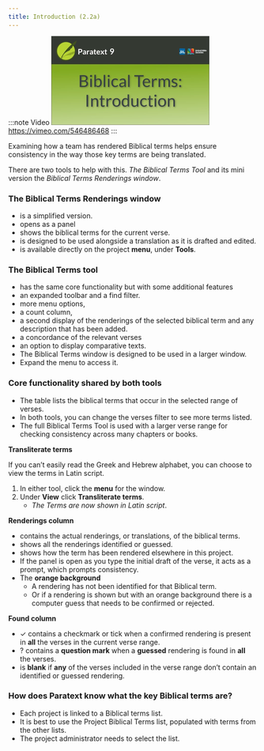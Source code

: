 ```yaml
---
title: Introduction (2.2a)
---
```


:::note Video
[![ ](../../media/2.2a.png)](https://vimeo.com/546486468)  
https://vimeo.com/546486468
:::

Examining how a team has rendered Biblical terms helps ensure consistency in the way those key terms are being translated.

There are two tools to help with this. *The Biblical Terms Tool* and its mini version the *Biblical Terms Renderings window*.

### The Biblical Terms Renderings window

-  is a simplified version.
-  opens as a panel
-  shows the biblical terms for the current verse.
-  is designed to be used alongside a translation as it is drafted and edited.
-  is available directly on the project **menu**, under **Tools**.

### The Biblical Terms tool

-  has the same core functionality but with some additional features
-  an expanded toolbar and a find filter.
-  more menu options,
-  a count column,
-  a second display of the renderings of the selected biblical term and any description that has been added.
-  a concordance of the relevant verses
-  an option to display comparative texts.
-  The Biblical Terms window is designed to be used in a larger window.
-  Expand the menu to access it.

### Core functionality shared by both tools

-  The table lists the biblical terms that occur in the selected range of verses.
-  In both tools, you can change the verses filter to see more terms listed.
-  The full Biblical Terms Tool is used with a larger verse range for checking consistency across many chapters or books.

**Transliterate terms**

If you can’t easily read the Greek and Hebrew alphabet, you can choose to view the terms in Latin script.

1.  In either tool, click the **menu** for the window.
1.  Under **View** click **Transliterate terms**.
    -  *The Terms are now shown in Latin script*.



**Renderings column**

-  contains the actual renderings, or translations, of the biblical terms.
-  shows all the renderings identified or guessed.
-  shows how the term has been rendered elsewhere in this project.
-  If the panel is open as you type the initial draft of the verse, it acts as a prompt, which prompts consistency.
-  The **orange background**
   -  A rendering has not been identified for that Biblical term.
   -  Or if a rendering is shown but with an orange background there is a computer guess that needs to be confirmed or rejected.

**Found column**

-  ✓ contains a checkmark or tick when a confirmed rendering is present in **all** the verses in the current verse range.
-  ? contains a **question mark** when a **guessed** rendering is found in **all** the verses.
-  is **blank** if **any** of the verses included in the verse range don’t contain an identified or guessed rendering.

### How does Paratext know what the key Biblical terms are?

-  Each project is linked to a Biblical terms list.
-  It is best to use the Project Biblical Terms list, populated with terms from the other lists.
-  The project administrator needs to select the list.

